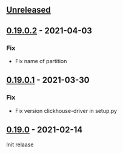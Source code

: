 ## [Unreleased]

## [0.19.0.2] - 2021-04-03

### Fix
- Fix name of partition

## [0.19.0.1] - 2021-03-30

### Fix
- Fix version clickhouse-driver in setup.py

## [0.19.0] - 2021-02-14

Init relaase

[Unreleased]: https://github.com/silentsokolov/dbt-clickhouse/compare/v0.19.0.2...HEAD
[0.19.0.2]: https://github.com/silentsokolov/flask-thumbnails/compare/v0.19.0.1...v0.19.0.2
[0.19.0.1]: https://github.com/silentsokolov/flask-thumbnails/compare/v0.19.0...v0.19.0.1
[0.19.0]: https://github.com/silentsokolov/dbt-clickhouse/compare/eb3020a...v0.19.0
